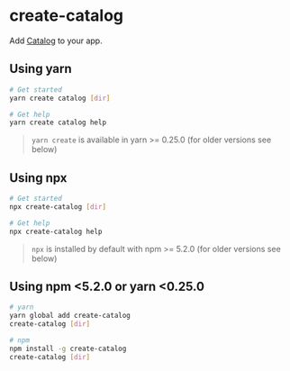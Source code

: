 # create-catalog

Add [Catalog](https://github.com/interactivethings/catalog) to your app.

## Using yarn

```sh
# Get started
yarn create catalog [dir]

# Get help
yarn create catalog help
```

> `yarn create` is available in yarn >= 0.25.0 (for older versions see below)

## Using npx

```sh
# Get started
npx create-catalog [dir]

# Get help
npx create-catalog help
```

> `npx` is installed by default with npm >= 5.2.0  (for older versions see below)

## Using npm <5.2.0 or yarn <0.25.0

```sh
# yarn
yarn global add create-catalog
create-catalog [dir]

# npm
npm install -g create-catalog
create-catalog [dir]
```
